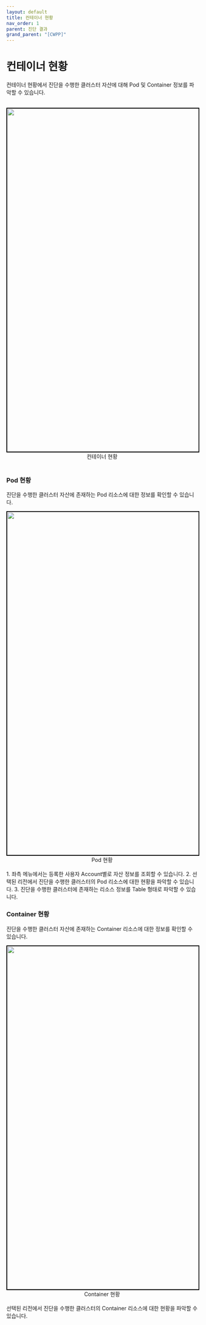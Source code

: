 ```yaml
---
layout: default
title: 컨테이너 현황
nav_order: 1
parent: 진단 결과
grand_parent: "[CWPP]"
---
```



# 컨테이너 현황
컨테이너 현황에서 진단을 수행한 클러스터 자산에 대해 Pod 및 Container 정보를 파악할 수 있습니다.

<br>
<center>
    <img
        src="../../../../assets/images/cwpp/컨테이너현황.png"
        width="1600"
        height="900"
        style="border: 2px solid black;"
    />
    <figcaption>컨테이너 현황</figcaption>
</center>
<br>

### Pod 현황

진단을 수행한 클러스터 자산에 존재하는 Pod 리소스에 대한 정보를 확인할 수 있습니다.
<center>
    <img
        src="../../../../assets/images/cwpp/컨테이너현황2.png"
        width="1600"
        height="900"
        style="border: 2px solid black;"
    />
    <figcaption>Pod 현황</figcaption>
</center>
<br>
1. 좌측 메뉴에서는 등록한 사용자 Account별로 자산 정보를 조회할 수 있습니다.
2. 선택된 리전에서 진단을 수행한 클러스터의 Pod 리소스에 대한 현황을 파악할 수 있습니다.
3. 진단을 수행한 클러스터에 존재하는 리소스 정보를 Table 형태로 파악할 수 있습니다.
<br />


### Container 현황

진단을 수행한 클러스터 자산에 존재하는 Container 리소스에 대한 정보를 확인할 수 있습니다.
<center>
    <img
        src="../../../../assets/images/cwpp/컨테이너현황3.png"
        width="1600"
        height="900"
        style="border: 2px solid black;"
    />
    <figcaption>Container 현황</figcaption>
</center>
<br>
선택된 리전에서 진단을 수행한 클러스터의 Container 리소스에 대한 현황을 파악할 수 있습니다.
<br />